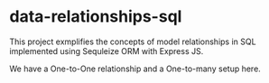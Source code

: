 # data-relationships-sql

This project exmplifies the concepts of model relationships in SQL implemented using Sequleize ORM with Express JS. 

We have a One-to-One relationship and a One-to-many setup here.
